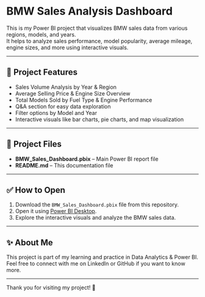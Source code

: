 # BMW Sales Analysis Dashboard

This is my Power BI project that visualizes BMW sales data from various regions, models, and years.  
It helps to analyze sales performance, model popularity, average mileage, engine sizes, and more using interactive visuals.

---

## 🚗 Project Features

- Sales Volume Analysis by Year & Region  
- Average Selling Price & Engine Size Overview  
- Total Models Sold by Fuel Type & Engine Performance  
- Q&A section for easy data exploration  
- Filter options by Model and Year  
- Interactive visuals like bar charts, pie charts, and map visualization

---

## 📂 Project Files

- **BMW_Sales_Dashboard.pbix** – Main Power BI report file  
- **README.md** – This documentation file  

---

## ✅ How to Open

1. Download the `BMW_Sales_Dashboard.pbix` file from this repository.
2. Open it using [Power BI Desktop](https://powerbi.microsoft.com/en-us/desktop/).
3. Explore the interactive visuals and analyze the BMW sales data.

---

## ✨ About Me

This project is part of my learning and practice in Data Analytics & Power BI.  
Feel free to connect with me on LinkedIn or GitHub if you want to know more.

---

Thank you for visiting my project! 🚀

